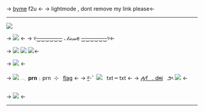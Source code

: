 -> [byme](https://rentry.co/6th-harbinger) f2u <-
-> lightmode , dont remove my link please<-
***
![](https://files.catbox.moe/1lgpgp.png)

-> ![](https://files.catbox.moe/pmp69e.gif) <-
-> ୧~~‿‿‿‿‿‿~~ *𝒩𝒶𝓂*e ~~‿‿‿‿‿‿~~୨<-

-> ![](https://files.catbox.moe/mgs269.gif) ![](https://files.catbox.moe/jpcb56.gif) ![](https://files.catbox.moe/mgs269.gif)<-

-> ![](https://files.catbox.moe/z6jzdu.gif) <-

-> ![](https://files.catbox.moe/jexaar.gif) 𓂃 **prn**﹕prn   ⊹     [flag](https://rentry.co/rentryflags) <-
-> [࿔](https://rentry.co/6th-harbinger)･ﾟ ![](https://files.catbox.moe/7lw78f.gif)     txt  ┅  txt <-
-> [*𝒷y*f    .  d~~n~~i](https://rentry.co/jinnx)     ౨ৎ  ![](https://files.catbox.moe/rfih1i.png) <-

-> ![](https://files.catbox.moe/7uh25n.png) <-
***
